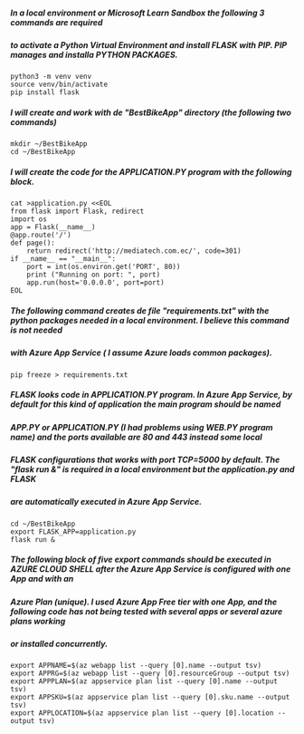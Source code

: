 ##### In a local environment or Microsoft Learn Sandbox the following 3 commands are required 
##### to activate a Python Virtual Environment and install FLASK with PIP. PIP manages and installa PYTHON PACKAGES.
```
python3 -m venv venv
source venv/bin/activate
pip install flask
```
##### I will create and work with de "BestBikeApp" directory (the following two commands)
```
mkdir ~/BestBikeApp
cd ~/BestBikeApp
```
##### I will create the code for the APPLICATION.PY program with the following block.
```
cat >application.py <<EOL
from flask import Flask, redirect
import os
app = Flask(__name__)
@app.route('/')
def page():
    return redirect('http://mediatech.com.ec/', code=301)
if __name__ == "__main__":
    port = int(os.environ.get('PORT', 80))
    print ("Running on port: ", port)
    app.run(host='0.0.0.0', port=port)
EOL
```
##### The following command creates de file "requirements.txt" with the python packages needed in a local environment. I believe this command is not needed
##### with Azure App Service ( I assume Azure loads common packages).

```
pip freeze > requirements.txt
```
##### FLASK looks code in APPLICATION.PY program. In Azure App Service, by default for this kind of application the main program should be named
##### APP.PY or APPLICATION.PY (I had problems using WEB.PY program name) and the ports available are 80 and 443 instead some local
##### FLASK configurations that works with port TCP=5000 by default. The "flask run &" is required in a local environment but the application.py and FLASK
##### are automatically executed in Azure App Service.
```
cd ~/BestBikeApp
export FLASK_APP=application.py
flask run &
```
##### The following block of five export commands should be executed in AZURE CLOUD SHELL after the Azure App Service is configured with one App and with an
##### Azure Plan (unique). I used Azure App Free tier with one App, and the following code has not being tested with several apps or several azure plans working
##### or installed concurrently. 
```
export APPNAME=$(az webapp list --query [0].name --output tsv)
export APPRG=$(az webapp list --query [0].resourceGroup --output tsv)
export APPPLAN=$(az appservice plan list --query [0].name --output tsv)
export APPSKU=$(az appservice plan list --query [0].sku.name --output tsv)
export APPLOCATION=$(az appservice plan list --query [0].location --output tsv)
```
